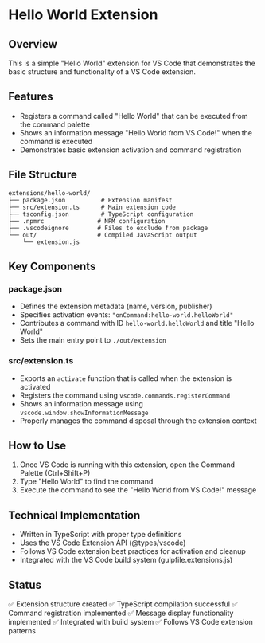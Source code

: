 # Hello World Extension

## Overview
This is a simple "Hello World" extension for VS Code that demonstrates the basic structure and functionality of a VS Code extension.

## Features
- Registers a command called "Hello World" that can be executed from the command palette
- Shows an information message "Hello World from VS Code!" when the command is executed
- Demonstrates basic extension activation and command registration

## File Structure
```
extensions/hello-world/
├── package.json          # Extension manifest
├── src/extension.ts      # Main extension code
├── tsconfig.json         # TypeScript configuration
├── .npmrc               # NPM configuration
├── .vscodeignore        # Files to exclude from package
└── out/                 # Compiled JavaScript output
    └── extension.js
```

## Key Components

### package.json
- Defines the extension metadata (name, version, publisher)
- Specifies activation events: `"onCommand:hello-world.helloWorld"`
- Contributes a command with ID `hello-world.helloWorld` and title "Hello World"
- Sets the main entry point to `./out/extension`

### src/extension.ts
- Exports an `activate` function that is called when the extension is activated
- Registers the command using `vscode.commands.registerCommand`
- Shows an information message using `vscode.window.showInformationMessage`
- Properly manages the command disposal through the extension context

## How to Use
1. Once VS Code is running with this extension, open the Command Palette (Ctrl+Shift+P)
2. Type "Hello World" to find the command
3. Execute the command to see the "Hello World from VS Code!" message

## Technical Implementation
- Written in TypeScript with proper type definitions
- Uses the VS Code Extension API (@types/vscode)
- Follows VS Code extension best practices for activation and cleanup
- Integrated with the VS Code build system (gulpfile.extensions.js)

## Status
✅ Extension structure created
✅ TypeScript compilation successful
✅ Command registration implemented
✅ Message display functionality implemented
✅ Integrated with build system
✅ Follows VS Code extension patterns